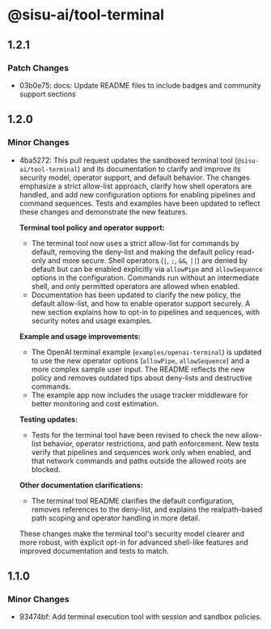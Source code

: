 # @sisu-ai/tool-terminal

## 1.2.1

### Patch Changes

- 03b0e75: docs: Update README files to include badges and community support sections

## 1.2.0

### Minor Changes

- 4ba5272: This pull request updates the sandboxed terminal tool (`@sisu-ai/tool-terminal`) and its documentation to clarify and improve its security model, operator support, and default behavior. The changes emphasize a strict allow-list approach, clarify how shell operators are handled, and add new configuration options for enabling pipelines and command sequences. Tests and examples have been updated to reflect these changes and demonstrate the new features.

  **Terminal tool policy and operator support:**
  - The terminal tool now uses a strict allow-list for commands by default, removing the deny-list and making the default policy read-only and more secure. Shell operators (`|`, `;`, `&&`, `||`) are denied by default but can be enabled explicitly via `allowPipe` and `allowSequence` options in the configuration. Commands run without an intermediate shell, and only permitted operators are allowed when enabled.
  - Documentation has been updated to clarify the new policy, the default allow-list, and how to enable operator support securely. A new section explains how to opt-in to pipelines and sequences, with security notes and usage examples.

  **Example and usage improvements:**
  - The OpenAI terminal example (`examples/openai-terminal`) is updated to use the new operator options (`allowPipe`, `allowSequence`) and a more complex sample user input. The README reflects the new policy and removes outdated tips about deny-lists and destructive commands.
  - The example app now includes the usage tracker middleware for better monitoring and cost estimation.

  **Testing updates:**
  - Tests for the terminal tool have been revised to check the new allow-list behavior, operator restrictions, and path enforcement. New tests verify that pipelines and sequences work only when enabled, and that network commands and paths outside the allowed roots are blocked.

  **Other documentation clarifications:**
  - The terminal tool README clarifies the default configuration, removes references to the deny-list, and explains the realpath-based path scoping and operator handling in more detail.

  These changes make the terminal tool's security model clearer and more robust, with explicit opt-in for advanced shell-like features and improved documentation and tests to match.

## 1.1.0

### Minor Changes

- 93474bf: Add terminal execution tool with session and sandbox policies.
